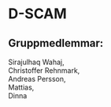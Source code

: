 # D-SCAM
## Gruppmedlemmar:
Sirajulhaq Wahaj,   
Christoffer Rehnmark,   
Andreas Persson,   
Mattias,   
Dinna
